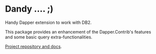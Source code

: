 Dandy  .... ;)
===========================================

Handy Dapper extension to work with DB2.

This package provides an enhancement of the Dapper.Contrib's features and some basic query extra-functionalities.

[Project repository and docs](https://github.com/RetailItalia/Dandy/tree/master/Dandy).